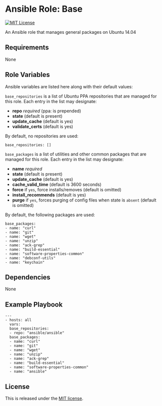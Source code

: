 # Ansible Role: Base

[![MIT License](http://img.shields.io/badge/license-MIT-003399.svg)](http://opensource.org/licenses/MIT)

An Ansible role that manages general packages on Ubuntu 14.04

## Requirements

None

## Role Variables

Ansible variables are listed here along with their default values:

`base_repositories` is a list of Ubuntu PPA repositories that are managed for
this role. Each entry in the list may designate:

* **repo** *required* (ppa: is prepended)
* **state** (default is present)
* **update_cache** (default is yes)
* **validate_certs** (default is yes)

By default, no repositories are used:

    base_repositories: []

`base_packages` is a list of utilities and other common packages that are
managed for this role. Each entry in the list may designate:

* **name** *required*
* **state** (default is present)
* **update_cache** (default is yes)
* **cache_valid_time** (default is 3600 seconds)
* **force** if `yes`, force installs/removes (default is omitted)
* **install_recommends** (default is yes)
* **purge** if `yes`, forces purging of config files when state is `absent` (default is omitted)

By default, the following packages are used:

    base_packages:
    - name: "curl"
    - name: "git"
    - name: "wget"
    - name: "unzip"
    - name: "ack-grep"
    - name: "build-essential"
    - name: "software-properties-common"
    - name: "debconf-utils"
    - name: "keychain"

## Dependencies

None

## Example Playbook

    ---
    - hosts: all
      vars:
      base_repositories:
      - repo: "ansible/ansible"
      base_packages:
      - name: "curl"
      - name: "git"
      - name: "wget"
      - name: "unzip"
      - name: "ack-grep"
      - name: "build-essential"
      - name: "software-properties-common"
      - name: "ansible"

## License

This is released under the [MIT license](http://opensource.org/licenses/MIT).
